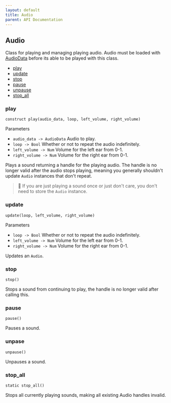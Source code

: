 ```yaml
---
layout: default
title: Audio
parent: API Documentation
---
```


## Audio
Class for playing and managing playing audio. Audio must be loaded with [AudioData](AudioData.md)
before its able to be played with this class.

 + [play](#play)
 + [update](#update)
 + [stop](#stop)
 + [pause](#pause)
 + [unpause](#unpause)
 + [stop_all](#stop_all)

### play
`construct play(audio_data, loop, left_volume, right_volume)`

Parameters
 + `audio_data -> AudioData` Audio to play.
 + `loop -> Bool` Whether or not to repeat the audio indefinitely.
 + `left_volume -> Num` Volume for the left ear from 0-1.
 + `right_volume -> Num` Volume for the right ear from 0-1.

Plays a sound returning a handle for the playing audio. The handle is no longer
valid after the audio stops playing, meaning you generally shouldn't update `Audio`
instances that don't repeat.

> 📝 If you are just playing a sound once or just don't care, you don't need
> to store the `Audio` instance.

### update
`update(loop, left_volume, right_volume)`

Parameters
 + `loop -> Bool` Whether or not to repeat the audio indefinitely.
 + `left_volume -> Num` Volume for the left ear from 0-1.
 + `right_volume -> Num` Volume for the right ear from 0-1.

Updates an `Audio`.

### stop
`stop()`

Stops a sound from continuing to play, the handle is no longer valid after calling this.

### pause
`pause()`

Pauses a sound.

### unpase
`unpause()`

Unpauses a sound.

### stop_all
`static stop_all()`

Stops all currently playing sounds, making all existing Audio handles invalid.

